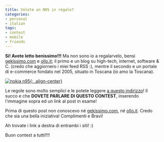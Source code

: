 ```yaml
---
title: Volete un N95 in regalo?
categories:
- personal
- italian
tags:
- contest
- mobile
- friends
---
```

**Si! Avete letto benissimo!!!** Ma non sono io a regalarvelo, bensi
[gekissimo.com](http://www.geekissimo.com/ "http://www.geekissimo.com" )
e [ollo.it](http://ollo.it/ "http://ollo.it/" ); il primo e un blog su high-tech,
internet, software &amp; C. (credo che aggiornero i miei feed RSS :),
mentre il secondo e un portale di e-commerce fondato nel 2005, situato in
Toscana (io amo la Toscana).

[![nokia n95]({{site.url}}/assets/images/nokia-n95ok.jpg){: .align-center}](http://www.geekissimo.com/2007/06/18/contest-il-nokia-n95-te-lo-regalano-geekissimo-e-ollo-store "nokia n95" )

Le regole sono molto semplici e le potete leggere [a questo indirizzo](http://www.geekissimo.com/2007/06/18/contest-il-nokia-n95-te-lo-regalano-geekissimo-e-ollo-store "http://www.geekissimo.com/2007/06/18/contest-il-nokia-n95-te-lo-regalano-geekissimo-e-ollo-store" )!
Il succo e che **DOVETE PARLARE DI QUESTO CONTEST**, inserendo l'immagine sopra ed un link al post in esame!

Prima di questo post non conoscevo né
[gekissimo.com](http://www.geekissimo.com/ "http://www.geekissimo.com" ), né
[ollo.it](http://ollo.it/ "http://ollo.it/" ). Credo che sia una bella
iniziativa! Complimenti e Bravi!

Ah trovate i link a destra di entrambi i siti! :)

Buon contest a tutti!!!!

